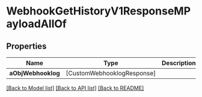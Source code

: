 # WebhookGetHistoryV1ResponseMPayloadAllOf

## Properties
Name | Type | Description | Notes
------------ | ------------- | ------------- | -------------
**aObjWebhooklog** | [CustomWebhooklogResponse] |  | 

[[Back to Model list]](../README.md#documentation-for-models) [[Back to API list]](../README.md#documentation-for-api-endpoints) [[Back to README]](../README.md)


